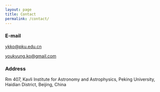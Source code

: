 ```yaml
---
layout: page
title: Contact
permalink: /contact/
---
```


### E-mail

[ykko@pku.edu.cn](mailto:ykko@pku.edu.cn)

[youkyung.ko@gmail.com](mailto:youkyung.ko@gmail.com)

### Address

Rm 407, Kavli Institute for Astronomy and Astrophysics, Peking University, Haidian District, Beijing, China
